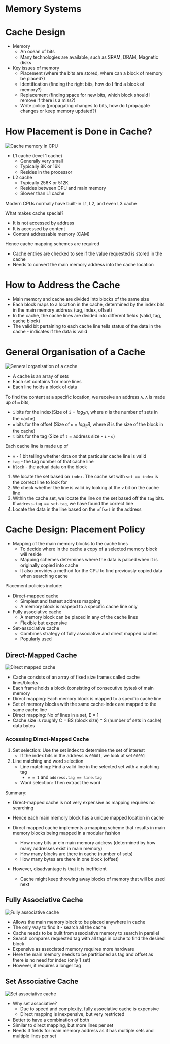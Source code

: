 # Memory Systems

# Cache Design

- Memory
    - An ocean of bits
    - Many technologies are available, such as SRAM, DRAM, Magnetic disks
- Key issues of memory
    - Placement (where the bits are stored, where can a block of memory be placed?)
    - Identification (finding the right bits, how do I find a block of memory?)
    - Replacement (finding space for new bits, which block should I remove if there is a miss?)
    - Write policy (propagating changes to bits, how do I propagate changes or keep memory updated?)

# How Placement is Done in Cache?

![Cache memory in CPU](https://www.rfwireless-world.com/images/L1-Cache-vs-L2-Cache-vs-L3-Cache.jpg)

- L1 cache (level 1 cache)
    - Generally very small
    - Typically 8K or 16K
    - Resides in the processor
- L2 cache
    - Typically 256K or 512K
    - Resides between CPU and main memory
    - Slower than L1 cache

Modern CPUs normally have built-in L1, L2, and even L3 cache

What makes cache special?
- It is not accessed by address
- It is accessed by content
- Content addressable memory (CAM)

Hence cache mapping schemes are required
- Cache entries are checked to see if the value requested is stored in the cache
- Needs to convert the main memory address into the cache location

# How to Address the Cache

- Main memory and cache are divided into blocks of the same size
- Each block maps to a location in the cache, determined by the index bits in the main memory address (tag, index, offset)
- In the cache, the cache lines are divided into different fields (valid, tag, cache block)
- The valid bit pertaining to each cache line tells status of the data in the cache - indicates if the data is valid


# General Organisation of a Cache

![General organisation of a cache](https://slideplayer.com/slide/14503887/90/images/11/General+Organization+of+a+Cache.jpg)

- A cache is an array of sets
- Each set contains 1 or more lines
- Each line holds a block of data

To find the content at a specific location, we receive an address `A`. `A` is made up of `m` bits,
- `i` bits for the index(Size of `i` = $log_2 n$, where $n$ is the number of sets in the cache)
- `o` bits for the offset (Size of `o` = $log_2 B$, where $B$ is the size of the block in the cache)
- `t` bits for the tag (Size of `t` = address size - `i` - `o`)

Each cache line is made up of
- `v` - 1 bit telling whether data on that particular cache line is valid
- `tag` - the tag number of that cache line
- `block` - the actual data on the block

1. We locate the set based on `index`. The cache set with `set == index` is the correct line to look for
2. We check whether the line is valid by looking at the `v` bit on the cache line
3. Within the cache set, we locate the line on the set based off the `tag` bits. If `address.tag == set.tag`, we have found the correct line
4. Locate the data in the line based on the `offset` in the address

# Cache Design: Placement Policy

- Mapping of the main memory blocks to the cache lines
    - To decide where in the cache a copy of a selected memory block will reside
    - Mapping schemes determines where the data is palced when it is originally copied into cache
    - It also provides a method for the CPU to find previously copied data when searching cache

Placement policies include:

- Direct-mapped cache
    - Simplest and fastest address mapping
    - A memory block is mapepd to a specific cache line only
- Fully associative cache
    - A memory block can be placed in any of the cache lines
    - Flexible but expensive
- Set-associative cache
    - Combines strategy of fully associative and direct mapped caches
    - Popularly used

## Direct-Mapped Cache

![Direct mapped cache](http://www.mathcs.emory.edu/~cheung/Courses/355/Syllabus/8-cache/FIGS/dm05c.gif)

- Cache consists of an array of fixed size frames called cache lines/blocks
- Each frame holds a block (consisting of consecutive bytes) of main memory
- Direct mapping: Each memory block is mapped to a specific cache line
- Set of memory blocks with the same cache-index are mapped to the same cache line
- Direct mapping: No of lines in a set, E = 1
- Cache size is roughly C = BS (block size) * S (number of sets in cache) data bytes

### Accessing Direct-Mapped Cache

1. Set selection: Use the set index to determine the set of interest
    - If the index bits in the address is `00001`, we look at set `00001`
2. Line matching and word selection
    - Line matching: Find a valid line in the selected set with a matching tag
        - `v = 1` and `address.tag == line.tag`
    - Word selection: Then extract the word

Summary:
- Direct-mapped cache is not very expensive as mapping requires no searching
- Hence each main memory block has a unique mapped location in cache
- Direct mapped cache implements a mapping scheme that results in main memory blocks being mapped in a modular fashion
    - How many bits ar ein main memory address (determined by how many addresses exist in main memory)
    - How many blocks are there in cache (number of sets)
    - How many bytes are there in one block (offset)

- However, disadvantage is that it is inefficient
    - Cache might keep throwing away blocks of memory that will be used next

## Fully Associative Cache

![Fully associative cache](https://upload.wikimedia.org/wikipedia/commons/thumb/9/9c/Fully-Associative_Cache_Snehal_Img.png/513px-Fully-Associative_Cache_Snehal_Img.png)

- Allows the main memory block to be placed anywhere in cache
- The only way to find it - search all the cache
- Cache needs to be built from associative memory to search in parallel
- Search compares requested tag with all tags in cache to find the desired block
- Expensive as associated memory requires more hardware
- Here the main memory needs to be partitioned as tag and offset as there is no need for index (only 1 set)
- However, it requires a longer tag

## Set Associative Cache

![Set associative cache](https://upload.wikimedia.org/wikipedia/commons/thumb/7/71/Set-Associative_Cache_Snehal_Img.png/578px-Set-Associative_Cache_Snehal_Img.png)

- Why set associative?
    - Due to speed and complexity, fully associative cache is expensive
    - Direct mapping is inexpensive, but very restricted
- Better to have a combination of both
- Similar to direct mapping, but more lines per set
- Needs 3 fields for main memory address as it has multiple sets and multiple lines per set
